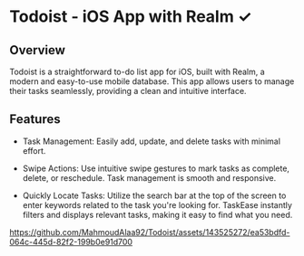 
# Todoist - iOS App with Realm ✓

## Overview

 Todoist is a straightforward to-do list app for iOS, built with Realm, a modern and easy-to-use mobile database. This app allows users to manage their tasks seamlessly, providing a clean and intuitive interface.

## Features

- Task Management:
  Easily add, update, and delete tasks with minimal effort.
  
-  Swipe Actions:
   Use intuitive swipe gestures to mark tasks as complete, delete, or reschedule. Task management is smooth and responsive.
   
- Quickly Locate Tasks:
   Utilize the search bar at the top of the screen to enter keywords related to the task you're looking for. TaskEase instantly filters and displays relevant tasks, making it easy to find what you need.



https://github.com/MahmoudAlaa92/Todoist/assets/143525272/ea53bdfd-064c-445d-82f2-199b0e91d700

